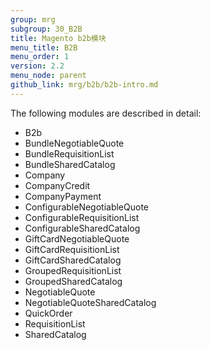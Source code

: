 ```yaml
---
group: mrg
subgroup: 30_B2B
title: Magento b2b模块
menu_title: B2B
menu_order: 1
version: 2.2
menu_node: parent
github_link: mrg/b2b/b2b-intro.md
---
```


The following modules are described in detail:

* B2b
* BundleNegotiableQuote
* BundleRequisitionList
* BundleSharedCatalog
* Company
* CompanyCredit
* CompanyPayment
* ConfigurableNegotiableQuote
* ConfigurableRequisitionList
* ConfigurableSharedCatalog
* GiftCardNegotiableQuote
* GiftCardRequisitionList
* GiftCardSharedCatalog
* GroupedRequisitionList
* GroupedSharedCatalog
* NegotiableQuote
* NegotiableQuoteSharedCatalog
* QuickOrder
* RequisitionList
* SharedCatalog
